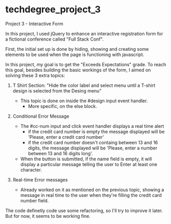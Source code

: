 # techdegree_project_3
 Project 3 - Interactive Form

 In this project, I used jQuery to enhance an interactive registration form for a fictional
 conference called "Full Stack Conf".

 First, the initial set up is done by hiding, showing and creating some elements to be used
 when the page is functioning with javascript.

 In this project, my goal is to get the "Exceeds Expectations" grade.
 To reach this goal, besides building the basic workings of the form, I aimed
 on solving these 3 extra topics:

1. T Shirt Section: "Hide the color label and select menu until a T-shirt design is selected from the Desing menu"
    - This topic is done on inside the #design input event handler. 
        - More specific, on the else block.

2. Conditional Error Message
    - The #cc-num input and click event handler displays a real time alert
        - if the credit card number is empty the message displayed will be 'Please, enter a credit card number'
        - if the credit card number doesn't containg between 13 and 16 digits, the message displayed will be 
        'Please, enter a number between 13 and 16 digits long'.
    - When the button is submitted, if the name field is empty, it will display a particular message telling the
    user to Enter at least one character.

3. Real-time Error messages
    - Already worked on it as mentioned on the previous topic, showing a message in real time to the user
    when they're filling the credit card number field.


The code definetly code use some refactoring, so I'll try to improve it later. But for now, it seems to be working fine.




